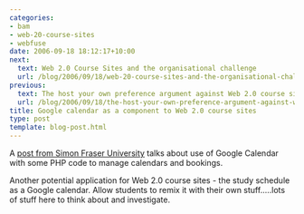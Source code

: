 ```yaml
---
categories:
- bam
- web-20-course-sites
- webfuse
date: 2006-09-18 18:12:17+10:00
next:
  text: Web 2.0 Course Sites and the organisational challenge
  url: /blog/2006/09/18/web-20-course-sites-and-the-organisational-challenge/
previous:
  text: The host your own preference argument against Web 2.0 course sites
  url: /blog/2006/09/18/the-host-your-own-preference-argument-against-web-20-course-sites/
title: Google calendar as a component to Web 2.0 course sites
type: post
template: blog-post.html
---
```

A [post from Simon Fraser University](http://jasontoal.blogs.elinc.ca/2006/07/31/google-calendar-php-icalendar/) talks about use of Google Calendar with some PHP code to manage calendars and bookings.

Another potential application for Web 2.0 course sites - the study schedule as a Google calendar. Allow students to remix it with their own stuff.....lots of stuff here to think about and investigate.